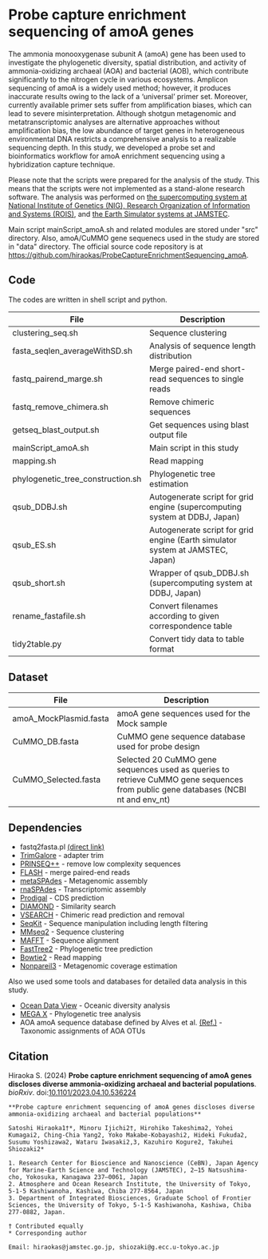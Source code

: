 # Probe capture enrichment sequencing of amoA genes

The ammonia monooxygenase subunit A (amoA) gene has been used to investigate the phylogenetic diversity, spatial distribution, and activity of ammonia-oxidizing archaeal (AOA) and bacterial (AOB), which contribute significantly to the nitrogen cycle in various ecosystems. Amplicon sequencing of amoA is a widely used method; however, it produces inaccurate results owing to the lack of a ‘universal’ primer set. Moreover, currently available primer sets suffer from amplification biases, which can lead to severe misinterpretation. Although shotgun metagenomic and metatranscriptomic analyses are alternative approaches without amplification bias, the low abundance of target genes in heterogeneous environmental DNA restricts a comprehensive analysis to a realizable sequencing depth. In this study, we developed a probe set and bioinformatics workflow for amoA enrichment sequencing using a hybridization capture technique.

Please note that the scripts were prepared for the analysis of the study. This means that the scripts were not implemented as a stand-alone research software. The analysis was performed on [the supercomputing system at National Institute of Genetics (NIG), Research Organization of Information and Systems (ROIS)](https://sc.ddbj.nig.ac.jp/en/), and [the Earth Simulator systems at JAMSTEC](https://www.jamstec.go.jp/es/en/).

Main script mainScript_amoA.sh and related modules are stored under "src" directory. Also, amoA/CuMMO gene sequenecs used in the study are stored in "data" directory.
The official source code repository is at https://github.com/hiraokas/ProbeCaptureEnrichmentSequencing_amoA.

## Code
The codes are written in shell script and python.

| File                    | Description |
----|---- 
| clustering_seq.sh       | Sequence clustering |
| fasta_seqlen_averageWithSD.sh | Analysis of sequence length distribution |
| fastq_pairend_marge.sh  | Merge paired-end short-read sequences to single reads |
| fastq_remove_chimera.sh | Remove chimeric sequences |
| getseq_blast_output.sh  | Get sequences using blast output file |
| mainScript_amoA.sh      | Main script in this study |
| mapping.sh              | Read mapping |
| phylogenetic_tree_construction.sh | Phylogenetic tree estimation |
| qsub_DDBJ.sh            | Autogenerate script for grid engine (supercomputing system at DDBJ, Japan) |
| qsub_ES.sh              | Autogenerate script for grid engine (Earth simulator system at JAMSTEC, Japan) |
| qsub_short.sh           | Wrapper of qsub_DDBJ.sh (supercomputing system at DDBJ, Japan) |
| rename_fastafile.sh     | Convert filenames according to given correspondence table |
| tidy2table.py           | Convert tidy data to table format |

## Dataset
| File                    | Description |
----|---- 
|amoA_MockPlasmid.fasta| amoA gene sequences used for the Mock sample |
|CuMMO_DB.fasta| CuMMO gene sequence database used for probe design|
|CuMMO_Selected.fasta| Selected 20 CuMMO gene sequences used as queries to retrieve CuMMO gene sequences from public gene databases (NCBI nt and env_nt) |

## Dependencies
- fastq2fasta.pl [(direct link)](https://www.google.com/url?sa=t&rct=j&q=&esrc=s&source=web&cd=&ved=2ahUKEwj2jeSvru6GAxW6slYBHah0DWUQFnoECBAQAQ&url=http%3A%2F%2Fbrianknaus.com%2Fsoftware%2Fsrtoolbox%2Ffastq2fasta.pl&usg=AOvVaw0jCezWC5YM0DBNzazLZyxs&opi=89978449)
- [TrimGalore](https://github.com/FelixKrueger/TrimGalore) - adapter trim
- [PRINSEQ++](https://github.com/Adrian-Cantu/PRINSEQ-plus-plus) - remove low complexity sequences
- [FLASH](https://github.com/dstreett/FLASH2) - merge paired-end reads
- [metaSPAdes](https://github.com/ablab/spades) - Metagenomic assembly
- [rnaSPAdes](https://github.com/ablab/spades) - Transcriptomic assembly
- [Prodigal](https://github.com/hyattpd/Prodigal) - CDS prediction
- [DIAMOND](https://github.com/bbuchfink/diamond) - Similarity search
- [VSEARCH](https://github.com/torognes/vsearch) - Chimeric read prediction and removal
- [SeqKit](https://bioinf.shenwei.me/seqkit/) - Sequence manipulation including length filtering
- [MMseq2](https://github.com/soedinglab/MMseqs2) - Sequence clustering
- [MAFFT](https://mafft.cbrc.jp/alignment/software/) - Sequence alignment
- [FastTree2](https://www.microbesonline.org/fasttree/) - Phylogenetic tree prediction
- [Bowtie2](https://bowtie-bio.sourceforge.net/bowtie2/index.shtml) - Read mapping
- [Nonpareil3](https://github.com/lmrodriguezr/nonpareil) - Metagenomic coverage estimation

Also we used some tools and databases for detailed data analysis in this study.
- [Ocean Data View](https://odv.awi.de/) - Oceanic diversity analysis
- [MEGA X](https://www.megasoftware.net/) - Phylogenetic tree analysis
- AOA amoA sequence database defined by Alves et al. [(Ref.)](https://www.nature.com/articles/s41467-018-03861-1) - Taxonomic assignments of AOA OTUs 



## Citation 

Hiraoka S. (2024) **Probe capture enrichment sequencing of amoA genes discloses diverse ammonia-oxidizing archaeal and bacterial populations**. *bioRxiv*. doi:[10.1101/2023.04.10.536224](https://www.biorxiv.org/content/10.1101/2023.04.10.536224v2)

```
**Probe capture enrichment sequencing of amoA genes discloses diverse ammonia-oxidizing archaeal and bacterial populations**

Satoshi Hiraoka1†*, Minoru Ijichi2†, Hirohiko Takeshima2, Yohei Kumagai2, Ching-Chia Yang2, Yoko Makabe-Kobayashi2, Hideki Fukuda2, Susumu Yoshizawa2, Wataru Iwasaki2,3, Kazuhiro Kogure2, Takuhei Shiozaki2*

1. Research Center for Bioscience and Nanoscience (CeBN), Japan Agency for Marine-Earth Science and Technology (JAMSTEC), 2–15 Natsushima-cho, Yokosuka, Kanagawa 237–0061, Japan
2. Atmosphere and Ocean Research Institute, the University of Tokyo, 5-1-5 Kashiwanoha, Kashiwa, Chiba 277-8564, Japan
3. Department of Integrated Biosciences, Graduate School of Frontier Sciences, the University of Tokyo, 5-1-5 Kashiwanoha, Kashiwa, Chiba 277-0882, Japan.

† Contributed equally
* Corresponding author

Email: hiraokas@jamstec.go.jp, shiozaki@g.ecc.u-tokyo.ac.jp
```
